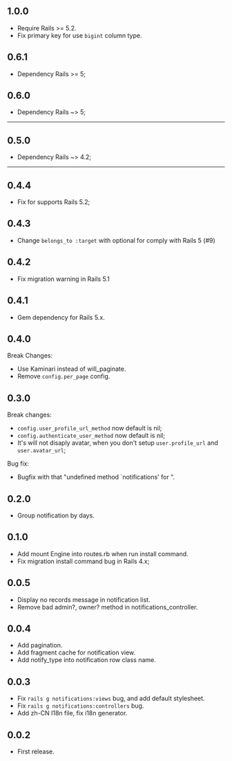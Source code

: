 1.0.0
-----

- Require Rails >= 5.2.
- Fix primary key for use `bigint` column type.

0.6.1
-----

- Dependency Rails >= 5;

0.6.0
-----

- Dependency Rails ~> 5;

-----------

0.5.0
-----

- Dependency Rails ~> 4.2;

----------------------

0.4.4
-----

- Fix for supports Rails 5.2;

0.4.3
-----

- Change `belongs_to :target` with optional for comply with Rails 5 (#9)

0.4.2
-----

- Fix migration warning in Rails 5.1

0.4.1
-----

- Gem dependency for Rails 5.x.

0.4.0
-----

Break Changes:

- Use Kaminari instead of will_paginate.
- Remove `config.per_page` config.

0.3.0
-----

Break changes:

- `config.user_profile_url_method` now default is nil;
- `config.authenticate_user_method` now default is nil;
- It's will not disaply avatar, when you don't setup `user.profile_url` and `user.avatar_url`;

Bug fix:

- Bugfix with that "undefined method `notifications' for <User>".

0.2.0
-----

- Group notification by days.

0.1.0
-----

- Add mount Engine into routes.rb when run install command.
- Fix migration install command bug in Rails 4.x;

0.0.5
-----

- Display no records message in notification list.
- Remove bad admin?, owner? method in notifications_controller.

0.0.4
-----

- Add pagination.
- Add fragment cache for notification view.
- Add notify_type into notification row class name.

0.0.3
-----

- Fix `rails g notifications:views` bug, and add default stylesheet.
- Fix `rails g notifications:controllers` bug.
- Add zh-CN I18n file, fix i18n generator.

0.0.2
-----

- First release.
